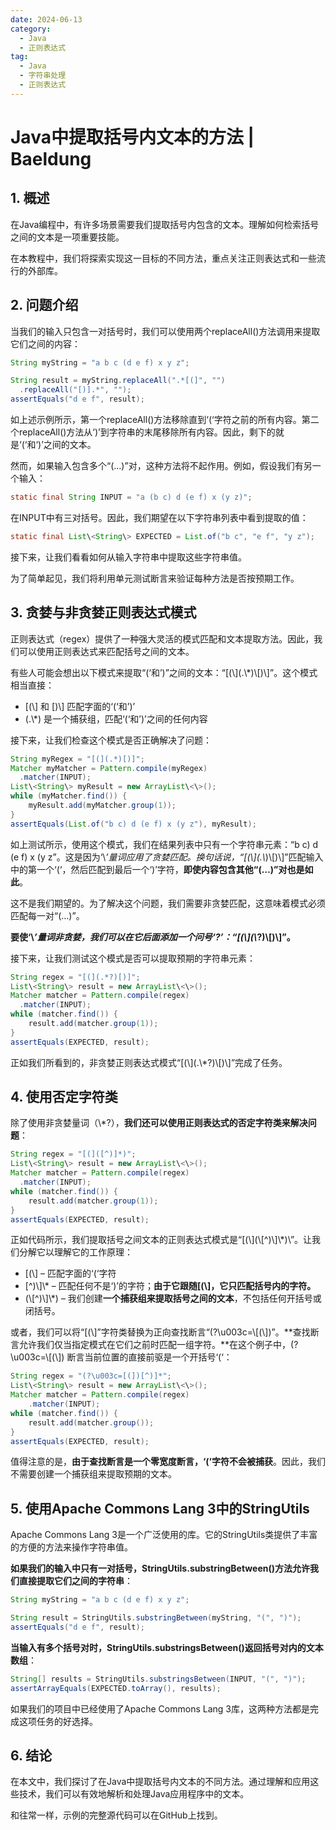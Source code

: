 ```yaml
---
date: 2024-06-13
category:
  - Java
  - 正则表达式
tag:
  - Java
  - 字符串处理
  - 正则表达式
---
```

# Java中提取括号内文本的方法 | Baeldung

## 1. 概述

在Java编程中，有许多场景需要我们提取括号内包含的文本。理解如何检索括号之间的文本是一项重要技能。

在本教程中，我们将探索实现这一目标的不同方法，重点关注正则表达式和一些流行的外部库。

## 2. 问题介绍

当我们的输入只包含一对括号时，我们可以使用两个replaceAll()方法调用来提取它们之间的内容：

```java
String myString = "a b c (d e f) x y z";

String result = myString.replaceAll(".*[(]", "")
  .replaceAll("[)].*", "");
assertEquals("d e f", result);
```

如上述示例所示，第一个replaceAll()方法移除直到‘(‘字符之前的所有内容。第二个replaceAll()方法从‘)’到字符串的末尾移除所有内容。因此，剩下的就是‘(‘和‘)’之间的文本。

然而，如果输入包含多个“(…)”对，这种方法将不起作用。例如，假设我们有另一个输入：

```java
static final String INPUT = "a (b c) d (e f) x (y z)";
```

在INPUT中有三对括号。因此，我们期望在以下字符串列表中看到提取的值：

```java
static final List\<String\> EXPECTED = List.of("b c", "e f", "y z");
```

接下来，让我们看看如何从输入字符串中提取这些字符串值。

为了简单起见，我们将利用单元测试断言来验证每种方法是否按预期工作。

## 3. 贪婪与非贪婪正则表达式模式

正则表达式（regex）提供了一种强大灵活的模式匹配和文本提取方法。因此，我们可以使用正则表达式来匹配括号之间的文本。

有些人可能会想出以下模式来提取“(‘和’)”之间的文本：“\[(\\](.\\*)\\[)\\]”。这个模式相当直接：

- \[(\\] 和 \[)\\] 匹配字面的‘(‘和’)’
- (.\\*) 是一个捕获组，匹配‘(‘和’)’之间的任何内容

接下来，让我们检查这个模式是否正确解决了问题：

```java
String myRegex = "[(](.*)[)]";
Matcher myMatcher = Pattern.compile(myRegex)
  .matcher(INPUT);
List\<String\> myResult = new ArrayList\<\>();
while (myMatcher.find()) {
    myResult.add(myMatcher.group(1));
}
assertEquals(List.of("b c) d (e f) x (y z"), myResult);
```

如上测试所示，使用这个模式，我们在结果列表中只有一个字符串元素：“b c) d (e f) x (y z”。这是因为‘\\*’量词应用了贪婪匹配。换句话说，“\[(\\](.\\*)\\[)\\]”匹配输入中的第一个‘(‘，然后匹配到最后一个‘)’字符，**即使内容包含其他“(…)”对也是如此**。

这不是我们期望的。为了解决这个问题，我们需要非贪婪匹配，这意味着模式必须匹配每一对“(…)”。

**要使‘\\*’量词非贪婪，我们可以在它后面添加一个问号‘?’：“\[(\\](\\*?)\\[)\\]”。**

接下来，让我们测试这个模式是否可以提取预期的字符串元素：

```java
String regex = "[(](.*?)[)]";
List\<String\> result = new ArrayList\<\>();
Matcher matcher = Pattern.compile(regex)
  .matcher(INPUT);
while (matcher.find()) {
    result.add(matcher.group(1));
}
assertEquals(EXPECTED, result);
```

正如我们所看到的，非贪婪正则表达式模式“\[(\\](.\\*?)\\[)\\]”完成了任务。

## 4. 使用否定字符类

除了使用非贪婪量词（\\*?），**我们还可以使用正则表达式的否定字符类来解决问题**：

```java
String regex = "[(]([^)]*)";
List\<String\> result = new ArrayList\<\>();
Matcher matcher = Pattern.compile(regex)
  .matcher(INPUT);
while (matcher.find()) {
    result.add(matcher.group(1));
}
assertEquals(EXPECTED, result);
```

正如代码所示，我们提取括号之间文本的正则表达式模式是“\[(\\](\\[^)\\]\\*)\”。让我们分解它以理解它的工作原理：

- \[(\\] – 匹配字面的‘(‘字符
- \[^)\\]\\* – 匹配任何不是‘)’的字符；**由于它跟随\[(\\]，它只匹配括号内的字符。**
- (\\[^)\\]\\*) – 我们创建**一个捕获组来提取括号之间的文本**，不包括任何开括号或闭括号。

或者，我们可以将“\[(\\]”字符类替换为正向查找断言“(?\u003c=\\[(\\])”。**查找断言允许我们仅当指定模式在它们之前时匹配一组字符。**在这个例子中，(?\u003c=\\[(\\]) 断言当前位置的直接前驱是一个开括号‘(‘：

```java
String regex = "(?\u003c=[(])[^)]*";
List\<String\> result = new ArrayList\<\>();
Matcher matcher = Pattern.compile(regex)
    .matcher(INPUT);
while (matcher.find()) {
    result.add(matcher.group());
}
assertEquals(EXPECTED, result);
```

值得注意的是，**由于查找断言是一个零宽度断言，‘(‘字符不会被捕获**。因此，我们不需要创建一个捕获组来提取预期的文本。

## 5. 使用Apache Commons Lang 3中的StringUtils

Apache Commons Lang 3是一个广泛使用的库。它的StringUtils类提供了丰富的方便的方法来操作字符串值。

**如果我们的输入中只有一对括号，StringUtils.substringBetween()方法允许我们直接提取它们之间的字符串**：

```java
String myString = "a b c (d e f) x y z";

String result = StringUtils.substringBetween(myString, "(", ")");
assertEquals("d e f", result);
```

**当输入有多个括号对时，StringUtils.substringsBetween()返回括号对内的文本数组**：

```java
String[] results = StringUtils.substringsBetween(INPUT, "(", ")");
assertArrayEquals(EXPECTED.toArray(), results);
```

如果我们的项目中已经使用了Apache Commons Lang 3库，这两种方法都是完成这项任务的好选择。

## 6. 结论

在本文中，我们探讨了在Java中提取括号内文本的不同方法。通过理解和应用这些技术，我们可以有效地解析和处理Java应用程序中的文本。

和往常一样，示例的完整源代码可以在GitHub上找到。
